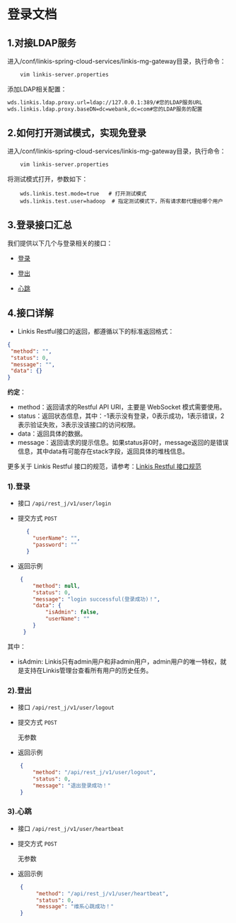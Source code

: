 # 登录文档

## 1.对接LDAP服务

进入/conf/linkis-spring-cloud-services/linkis-mg-gateway目录，执行命令：

```bash
    vim linkis-server.properties
```    

添加LDAP相关配置：
```bash
wds.linkis.ldap.proxy.url=ldap://127.0.0.1:389/#您的LDAP服务URL
wds.linkis.ldap.proxy.baseDN=dc=webank,dc=com#您的LDAP服务的配置    
```    
    
## 2.如何打开测试模式，实现免登录

进入/conf/linkis-spring-cloud-services/linkis-mg-gateway目录，执行命令：

```bash
    vim linkis-server.properties
```
    
    
将测试模式打开，参数如下：

```properties
    wds.linkis.test.mode=true   # 打开测试模式
    wds.linkis.test.user=hadoop  # 指定测试模式下，所有请求都代理给哪个用户
```

## 3.登录接口汇总

我们提供以下几个与登录相关的接口：

 - [登录](#1登录)

 - [登出](#2登出)

 - [心跳](#3心跳)
 

## 4.接口详解

- Linkis Restful接口的返回，都遵循以下的标准返回格式：

```json
{
 "method": "",
 "status": 0,
 "message": "",
 "data": {}
}
```

**约定**：

 - method：返回请求的Restful API URI，主要是 WebSocket 模式需要使用。
 - status：返回状态信息，其中：-1表示没有登录，0表示成功，1表示错误，2表示验证失败，3表示没该接口的访问权限。
 - data：返回具体的数据。
 - message：返回请求的提示信息。如果status非0时，message返回的是错误信息，其中data有可能存在stack字段，返回具体的堆栈信息。 
 
更多关于 Linkis Restful 接口的规范，请参考：[Linkis Restful 接口规范](https://github.com/WeBankFinTech/Linkis-Doc/blob/master/zh_CN/Development_Documents/Development_Specification/API.md)

### 1).登录

- 接口 `/api/rest_j/v1/user/login`

- 提交方式 `POST`

```json
      {
        "userName": "",
        "password": ""
      }
```

- 返回示例

```json
    {
        "method": null,
        "status": 0,
        "message": "login successful(登录成功)！",
        "data": {
            "isAdmin": false,
            "userName": ""
        }
     }
```

其中：

 - isAdmin: Linkis只有admin用户和非admin用户，admin用户的唯一特权，就是支持在Linkis管理台查看所有用户的历史任务。

### 2).登出

- 接口 `/api/rest_j/v1/user/logout`

- 提交方式 `POST`

  无参数

- 返回示例

```json
    {
        "method": "/api/rest_j/v1/user/logout",
        "status": 0,
        "message": "退出登录成功！"
    }
```

### 3).心跳

- 接口 `/api/rest_j/v1/user/heartbeat`

- 提交方式 `POST`

  无参数

- 返回示例

```json
    {
         "method": "/api/rest_j/v1/user/heartbeat",
         "status": 0,
         "message": "维系心跳成功！"
    }
```